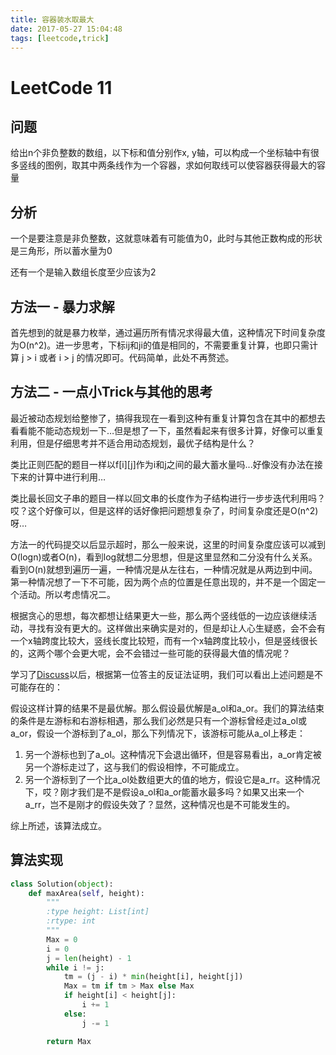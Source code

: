 ```yaml
---
title: 容器装水取最大
date: 2017-05-27 15:04:48
tags: [leetcode,trick]
---
```



# LeetCode 11

## 问题

给出n个非负整数的数组，以下标和值分别作x, y轴，可以构成一个坐标轴中有很多竖线的图例，取其中两条线作为一个容器，求如何取线可以使容器获得最大的容量

## 分析

一个是要注意是非负整数，这就意味着有可能值为0，此时与其他正数构成的形状是三角形，所以蓄水量为0

还有一个是输入数组长度至少应该为2

## 方法一 - 暴力求解

首先想到的就是暴力枚举，通过遍历所有情况求得最大值，这种情况下时间复杂度为O(n^2)。进一步思考，下标ij和ji的值是相同的，不需要重复计算，也即只需计算 j > i 或者 i > j 的情况即可。代码简单，此处不再赘述。

## 方法二 - 一点小Trick与其他的思考

最近被动态规划给整惨了，搞得我现在一看到这种有重复计算包含在其中的都想去看看能不能动态规划一下…但是想了一下，虽然看起来有很多计算，好像可以重复利用，但是仔细思考并不适合用动态规划，最优子结构是什么？

类比正则匹配的题目一样以f\[i][j]作为i和j之间的最大蓄水量吗...好像没有办法在接下来的计算中进行利用…

类比最长回文子串的题目一样以回文串的长度作为子结构进行一步步迭代利用吗？哎？这个好像可以，但是这样的话好像把问题想复杂了，时间复杂度还是O(n^2)呀…

方法一的代码提交以后显示超时，那么一般来说，这里的时间复杂度应该可以减到O(logn)或者O(n)，看到log就想二分思想，但是这里显然和二分没有什么关系。看到O(n)就想到遍历一遍，一种情况是从左往右，一种情况就是从两边到中间。第一种情况想了一下不可能，因为两个点的位置是任意出现的，并不是一个固定一个活动。所以考虑情况二。

根据贪心的思想，每次都想让结果更大一些，那么两个竖线低的一边应该继续活动，寻找有没有更大的。这样做出来确实是对的，但是却让人心生疑惑，会不会有一个x轴跨度比较大，竖线长度比较短，而有一个x轴跨度比较小，但是竖线很长的，这两个哪个会更大呢，会不会错过一些可能的获得最大值的情况呢？

学习了[Discuss](https://discuss.leetcode.com/topic/503/anyone-who-has-a-o-n-algorithm/3)以后，根据第一位答主的反证法证明，我们可以看出上述问题是不可能存在的：

假设这样计算的结果不是最优解。那么假设最优解是a_ol和a_or。我们的算法结束的条件是左游标和右游标相遇，那么我们必然是只有一个游标曾经走过a_ol或a_or，假设一个游标到了a_ol，那么下列情况下，该游标可能从a_ol上移走：

1. 另一个游标也到了a_ol。这种情况下会退出循环，但是容易看出，a_or肯定被另一个游标走过了，这与我们的假设相悖，不可能成立。
2. 另一个游标到了一个比a_ol处数组更大的值的地方，假设它是a_rr。这种情况下，哎？刚才我们是不是假设a_ol和a_or能蓄水最多吗？如果又出来一个a_rr，岂不是刚才的假设失效了？显然，这种情况也是不可能发生的。

综上所述，该算法成立。

## 算法实现

```python
class Solution(object):
    def maxArea(self, height):
        """
        :type height: List[int]
        :rtype: int
        """
        Max = 0
        i = 0
        j = len(height) - 1
        while i != j:
            tm = (j - i) * min(height[i], height[j])
            Max = tm if tm > Max else Max
            if height[i] < height[j]:
                i += 1
            else:
                j -= 1

        return Max
```

